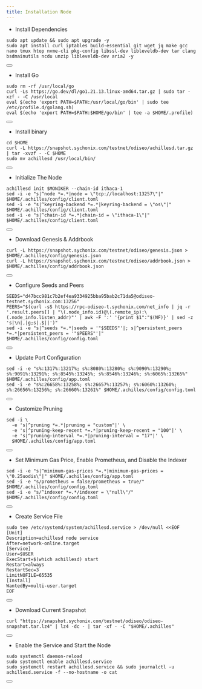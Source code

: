 ```yaml
---
title: Installation Node
---
```


- Install Dependencies 

<div class="code-block-wrapper">
  <pre><code>sudo apt update && sudo apt upgrade -y
sudo apt install curl iptables build-essential git wget jq make gcc nano tmux htop nvme-cli pkg-config libssl-dev libleveldb-dev tar clang bsdmainutils ncdu unzip libleveldb-dev aria2 -y</code></pre>
  <button class="copy-btn"><i class="fas fa-copy"></i></button>
</div>

- Install Go

<div class="code-block-wrapper">
  <pre><code>sudo rm -rf /usr/local/go
curl -Ls https://go.dev/dl/go1.21.13.linux-amd64.tar.gz | sudo tar -xzf - -C /usr/local
eval $(echo 'export PATH=$PATH:/usr/local/go/bin' | sudo tee /etc/profile.d/golang.sh)
eval $(echo 'export PATH=$PATH:$HOME/go/bin' | tee -a $HOME/.profile)</code></pre>
  <button class="copy-btn"><i class="fas fa-copy"></i></button>
</div>

- Install binary 

<div class="code-block-wrapper">
  <pre><code>cd $HOME
curl -L https://snapshot.sychonix.com/testnet/odiseo/achillesd.tar.gz | tar -xvzf - -C $HOME
sudo mv achillesd /usr/local/bin/</code></pre>
  <button class="copy-btn"><i class="fas fa-copy"></i></button>
</div>

- Initialize The Node

<div class="code-block-wrapper"><!-- Change chain id and port -->
  <pre><code>achillesd init $MONIKER --chain-id ithaca-1
sed -i -e "s|^node *=.*|node = \"tcp://localhost:13257\"|" $HOME/.achilles/config/client.toml
sed -i -e "s|^keyring-backend *=.*|keyring-backend = \"os\"|" $HOME/.achilles/config/client.toml
sed -i -e "s|^chain-id *=.*|chain-id = \"ithaca-1\"|" $HOME/.achilles/config/client.toml</code></pre>
  <button class="copy-btn"><i class="fas fa-copy"></i></button>
</div><!-- Change chain id and port -->

- Download Genesis & Addrbook

<div class="code-block-wrapper">
  <pre><code>curl -L https://snapshot.sychonix.com/testnet/odiseo/genesis.json > $HOME/.achilles/config/genesis.json
curl -L https://snapshot.sychonix.com/testnet/odiseo/addrbook.json > $HOME/.achilles/config/addrbook.json</code></pre>
  <button class="copy-btn"><i class="fas fa-copy"></i></button>
</div>

- Configure Seeds and Peers

<div class="code-block-wrapper">
  <pre><code>SEEDS="d47bcc981c7b2ef4ea9334925bba95bab2c71da5@odiseo-testnet.sychonix.com:13256"
PEERS="$(curl -sS https://rpc-odiseo-t.sychonix.com/net_info | jq -r '.result.peers[] | "\(.node_info.id)@\(.remote_ip):\(.node_info.listen_addr)"' | awk -F ':' '{print $1":"$(NF)}' | sed -z 's|\n|,|g;s|.$||')"
sed -i -e "s|^seeds *=.*|seeds = '"$SEEDS"'|; s|^persistent_peers *=.*|persistent_peers = '"$PEERS"'|" $HOME/.achilles/config/config.toml</code></pre>
  <button class="copy-btn"><i class="fas fa-copy"></i></button>
</div>

- Update Port Configuration

<div class="code-block-wrapper">
  <pre><code>sed -i -e "s%:1317%:13217%; s%:8080%:13280%; s%:9090%:13290%; s%:9091%:13291%; s%:8545%:13245%; s%:8546%:13246%; s%:6065%:13265%" $HOME/.achilles/config/app.toml
sed -i -e "s%:26658%:13258%; s%:26657%:13257%; s%:6060%:13260%; s%:26656%:13256%; s%:26660%:13261%" $HOME/.achilles/config/config.toml</code></pre>
  <button class="copy-btn"><i class="fas fa-copy"></i></button>
</div>

- Customize Pruning

<div class="code-block-wrapper">
  <pre><code>sed -i \
  -e 's|^pruning *=.*|pruning = "custom"|' \
  -e 's|^pruning-keep-recent *=.*|pruning-keep-recent = "100"|' \
  -e 's|^pruning-interval *=.*|pruning-interval = "17"|' \
  $HOME/.achilles/config/app.toml</code></pre>
  <button class="copy-btn"><i class="fas fa-copy"></i></button>
</div>

- Set Minimum Gas Price, Enable Prometheus, and Disable the Indexer

<div class="code-block-wrapper"><!-- Note: Change gas price and denom -->
  <pre><code>sed -i -e "s|^minimum-gas-prices *=.*|minimum-gas-prices = \"0.25uodis\"|" $HOME/.achilles/config/app.toml
sed -i -e "s/prometheus = false/prometheus = true/" $HOME/.achilles/config/config.toml
sed -i -e "s/^indexer *=.*/indexer = \"null\"/" $HOME/.achilles/config/config.toml</code></pre>
  <button class="copy-btn"><i class="fas fa-copy"></i></button>
</div><!-- Note: Change gas price and denom -->

- Create Service File

<div class="code-block-wrapper">
  <pre><code>sudo tee /etc/systemd/system/achillesd.service &gt; /dev/null &lt;&lt;EOF
[Unit]
Description=achillesd node service
After=network-online.target
[Service]
User=$USER
ExecStart=$(which achillesd) start
Restart=always
RestartSec=3
LimitNOFILE=65535
[Install]
WantedBy=multi-user.target
EOF</code></pre>
  <button class="copy-btn"><i class="fas fa-copy"></i></button>
</div>

- Download Current Snapshot

<div class="code-block-wrapper">
  <pre><code>curl "https://snapshot.sychonix.com/testnet/odiseo/odiseo-snapshot.tar.lz4" | lz4 -dc - | tar -xf - -C "$HOME/.achilles"</code></pre>
  <button class="copy-btn"><i class="fas fa-copy"></i></button>
</div>

- Enable the Service and Start the Node

<div class="code-block-wrapper">
  <pre><code>sudo systemctl daemon-reload
sudo systemctl enable achillesd.service
sudo systemctl restart achillesd.service && sudo journalctl -u achillesd.service -f --no-hostname -o cat</code></pre>
  <button class="copy-btn"><i class="fas fa-copy"></i></button>
</div>

